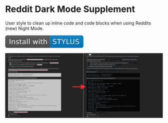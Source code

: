 # Reddit Dark Mode Supplement

User style to clean up inline code and code blocks when using Reddits (new) Night Mode.

[![install-with-stylus][install-img]][install]

![screenshot][ss]




[ss]: assets/screenshot.png
[install-img]: assets/install-stylus.png
[install]: https://github.com/derek-shnosh/reddit-night-mode-supplement/raw/master/reddit-night-mode-supplement.user.styl